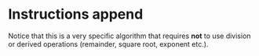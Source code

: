# Instructions append

Notice that this is a very specific algorithm that requires **not** to use division or derived operations (remainder, square root, exponent etc.).
